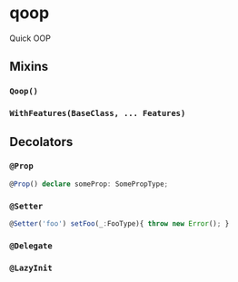 # qoop

Quick OOP

## Mixins

### `Qoop()`

### `WithFeatures(BaseClass, ... Features)`

## Decolators

### `@Prop`

``` typescript
@Prop() declare someProp: SomePropType;
```
### `@Setter`

``` typescript
@Setter('foo') setFoo(_:FooType){ throw new Error(); }
```
### `@Delegate`

### `@LazyInit`

